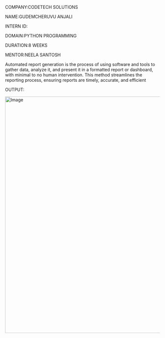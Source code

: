 COMPANY:CODETECH SOLUTIONS

NAME:GUDEMCHERUVU ANJALI

INTERN ID:

DOMAIN:PYTHON PROGRAMMING

DURATION:8 WEEKS

MENTOR:NEELA SANTOSH

Automated report generation is the process of using software and tools to gather data, analyze it, and present it in a formatted report or dashboard, with minimal to no human intervention. This method streamlines the reporting process, ensuring reports are timely, accurate, and efficient

OUTPUT:

<img width="1366" height="768" alt="Image" src="https://github.com/user-attachments/assets/81b47ad9-14b4-44d7-a1b6-85882a27636c" />
